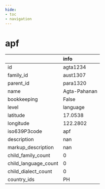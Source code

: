 ```yaml
---
hide:
- toc
- navigation
---
```

# apf
|                      | info         |
|:---------------------|:-------------|
| id                   | agta1234     |
| family_id            | aust1307     |
| parent_id            | para1320     |
| name                 | Agta-Pahanan |
| bookkeeping          | False        |
| level                | language     |
| latitude             | 17.0538      |
| longitude            | 122.2802     |
| iso639P3code         | apf          |
| description          | nan          |
| markup_description   | nan          |
| child_family_count   | 0            |
| child_language_count | 0            |
| child_dialect_count  | 0            |
| country_ids          | PH           |